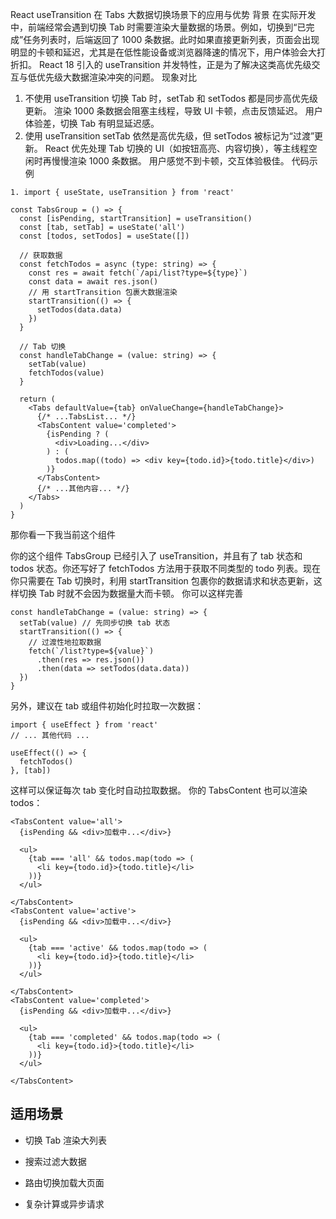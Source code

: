 React useTransition 在 Tabs 大数据切换场景下的应用与优势
背景
在实际开发中，前端经常会遇到切换 Tab 时需要渲染大量数据的场景。例如，切换到“已完成”任务列表时，后端返回了 1000 条数据。此时如果直接更新列表，页面会出现明显的卡顿和延迟，尤其是在低性能设备或浏览器降速的情况下，用户体验会大打折扣。
React 18 引入的 useTransition 并发特性，正是为了解决这类高优先级交互与低优先级大数据渲染冲突的问题。
现象对比
1. 不使用 useTransition
切换 Tab 时，setTab 和 setTodos 都是同步高优先级更新。
渲染 1000 条数据会阻塞主线程，导致 UI 卡顿，点击反馈延迟。
用户体验差，切换 Tab 有明显延迟感。
2. 使用 useTransition
  setTab 依然是高优先级，但 setTodos 被标记为“过渡”更新。
  React 优先处理 Tab 切换的 UI（如按钮高亮、内容切换），等主线程空闲时再慢慢渲染 1000 条数据。
  用户感觉不到卡顿，交互体验极佳。
  代码示例

  ```tsx
  1. import { useState, useTransition } from 'react'
  
  const TabsGroup = () => {
    const [isPending, startTransition] = useTransition()
    const [tab, setTab] = useState('all')
    const [todos, setTodos] = useState([])
  
    // 获取数据
    const fetchTodos = async (type: string) => {
      const res = await fetch(`/api/list?type=${type}`)
      const data = await res.json()
      // 用 startTransition 包裹大数据渲染
      startTransition(() => {
        setTodos(data.data)
      })
    }
  
    // Tab 切换
    const handleTabChange = (value: string) => {
      setTab(value)
      fetchTodos(value)
    }
  
    return (
      <Tabs defaultValue={tab} onValueChange={handleTabChange}>
        {/* ...TabsList... */}
        <TabsContent value='completed'>
          {isPending ? (
            <div>Loading...</div>
          ) : (
            todos.map((todo) => <div key={todo.id}>{todo.title}</div>)
          )}
        </TabsContent>
        {/* ...其他内容... */}
      </Tabs>
    )
  }
  ```

  

那你看一下我当前这个组件

你的这个组件 TabsGroup 已经引入了 useTransition，并且有了 tab 状态和 todos 状态。你还写好了 fetchTodos 方法用于获取不同类型的 todo 列表。现在你只需要在 Tab 切换时，利用 startTransition 包裹你的数据请求和状态更新，这样切换 Tab 时就不会因为数据量大而卡顿。
你可以这样完善

```tsx
const handleTabChange = (value: string) => {
  setTab(value) // 先同步切换 tab 状态
  startTransition(() => {
    // 过渡性地拉取数据
    fetch(`/list?type=${value}`)
      .then(res => res.json())
      .then(data => setTodos(data.data))
  })
}
```

另外，建议在 tab 或组件初始化时拉取一次数据：

```tsx
import { useEffect } from 'react'
// ... 其他代码 ...

useEffect(() => {
  fetchTodos()
}, [tab])
```

这样可以保证每次 tab 变化时自动拉取数据。
你的 TabsContent 也可以渲染 todos：

```tsx
<TabsContent value='all'>
  {isPending && <div>加载中...</div>}

  <ul>
    {tab === 'all' && todos.map(todo => (
      <li key={todo.id}>{todo.title}</li>
    ))}
  </ul>

</TabsContent>
<TabsContent value='active'>
  {isPending && <div>加载中...</div>}

  <ul>
    {tab === 'active' && todos.map(todo => (
      <li key={todo.id}>{todo.title}</li>
    ))}
  </ul>

</TabsContent>
<TabsContent value='completed'>
  {isPending && <div>加载中...</div>}

  <ul>
    {tab === 'completed' && todos.map(todo => (
      <li key={todo.id}>{todo.title}</li>
    ))}
  </ul>

</TabsContent>
```

## 适用场景

- 切换 Tab 渲染大列表

- 搜索过滤大数据

- 路由切换加载大页面

- 复杂计算或异步请求